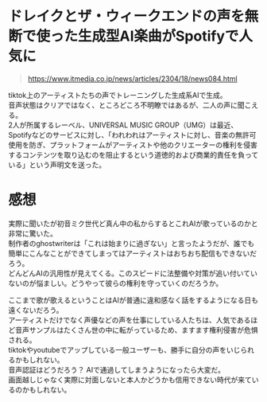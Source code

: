 # ドレイクとザ・ウィークエンドの声を無断で使った生成型AI楽曲がSpotifyで人気に  
> https://www.itmedia.co.jp/news/articles/2304/18/news084.html  

tiktok上のアーティストたちの声でトレーニングした生成系AIで生成。  
音声状態はクリアではなく、ところどころ不明瞭ではあるが、二人の声に聞こえる。  
2人が所属するレーベル、UNIVERSAL MUSIC GROUP（UMG）は最近、Spotifyなどのサービスに対し、「われわれはアーティストに対し、音楽の無許可使用を防ぎ、プラットフォームがアーティストや他のクリエーターの権利を侵害するコンテンツを取り込むのを阻止するという道徳的および商業的責任を負っている」という声明文を送った。  

# 感想  
実際に聞いたが初音ミク世代ど真ん中の私からするとこれAIが歌っているのかと非常に驚いた。  
制作者のghostwriterは「これは始まりに過ぎない」と言ったようだが、誰でも簡単にこんなことができてしまってはアーティストはおちおち配信もできないだろう。  
どんどんAIの汎用性が見えてくる。このスピードに法整備や対策が追い付いていないのが悩ましい。どうやって彼らの権利を守っていくのだろうか。  

ここまで歌が歌えるということはAIが普通に違和感なく話をするようになる日も遠くないだろう。  
アーティストだけでなく声優などの声を仕事にしている人たちは、人気であるほど音声サンプルはたくさん世の中に転がっているため、ますます権利侵害が危惧される。  
tiktokやyoutubeでアップしている一般ユーザーも、勝手に自分の声をいじられるかもしれない。  
音声認証はどうだろう？ AIで通過してしまうようになったら大変だ。  
画面越しじゃなく実際に対面しないと本人かどうかも信用できない時代が来ているのかもしれない。  
